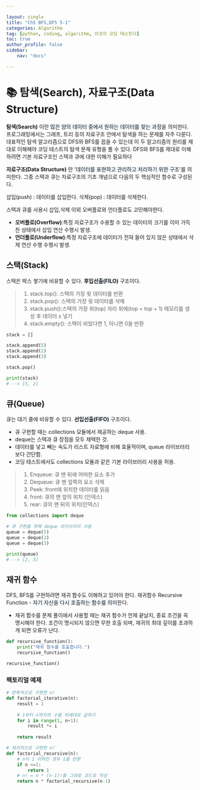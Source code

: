 ```yaml
---

layout: single
title: "Ch5 BFS,DFS 5-1"
categories: Algorithm
tag: [python, coding, algorithm, 이것이 코딩 테스트다]
toc: true
author_profile: false
sidebar:
    nav: "docs"

---
```



# 📚 탐색(Search), 자료구조(Data Structure)

**탐색(Search)** 이란 <span style="background-color:#f1f8ff">많은 양의 데이터 중에서 원하는 데이터를 찾는 과정</span>을 의미한다. 프로그래밍에서는 그래프, 트리 등의 자료구조 안에서 탐색을 하는 문제를 자주 다룬다. 대표적인 탐색 알고리즘으로 DFS와 BFS를 꼽을 수 있는데 이 두 알고리즘의 원리를 제대로 이해해야 코딩 테스트의 탐색 문제 유형을 풀 수 있다. DFS와 BFS를 제대로 이해하려면 기본 자료구조인 스택과 큐에 대한 이해가 필요하다
  
**자료구조(Data Structure)** 란 <span style="background-color:#f1f8ff">'데이터를 표현하고 관리하고 처리하기 위한 구조'</span>를 의미한다. 그중 스택과 큐는 자료구조의 기초 개념으로 다음의 두 핵심적인 함수로 구성된다.

삽입(push) : 데이터를 삽입한다.
삭제(pop) : 데이터를 삭제한다.

스택과 큐를 사용시 삽입,삭제 이외 오버플로와 언더플로도 고민해야한다.
* **오버플로(Overflow)**:특정 자료구조가 수용할 수 있는 데이터의 크기를 이미 가득 찬 상태에서 삽입 연산 수행시 발생.
* **언더플로(Underflow)**:특정 자료구조에 데이터가 전혀 들어 있지 않은 상태에서 삭제 연산 수행 수행시 발생.

## **스택(Stack)**
스택은 박스 쌓기에 비유할 수 있다. <span style="background-color:#f1f8ff">**후입선출(FILO)**</span> 구조이다.
> 1. stack.top(): 스택의 가장 윗 데이터를 반환
> 2. stack.pop(): 스택의 가장 윗 데이터를 삭제
> 3. stack.push():스택의 가장 위(top) 자리 위에(top = top + 1) 메모리를 생성 후 데이터 x 넣기
> 4. stack.empty(): 스택이 비었다면 1, 아니면 0을 반환

```python
stack = []

stack.append(5)
stack.append(2)
stack.append(3)

stack.pop()

print(stack)
# --> [5, 2]

```

## **큐(Queue)**
큐는 대기 줄에 비유할 수 있다. <span style="background-color:#f1f8ff">**선입선출(FIFO)**</span> 구조이다.
* 큐 구현할 때는 collections 모듈에서 제공하는 deque 사용.
* deque는 스택과 큐 장점을 모두 채택한 것.
* 데이터를 넣고 빼는 속도가 리스트 자료형에 비해 효율적이며, queue 라이브러리 보다 간단함.
* 코딩 테스트에서도 collections 모듈과 같은 기본 라이브러리 사용을 허용.
> 1. Enqueue: 큐 맨 뒤에 어떠한 요소 추가
> 2. Dequeue: 큐 맨 앞쪽의 요소 삭제
> 3. Peek: front에 위치한 데이터를 읽음
> 4. front: 큐의 맨 앞의 위치 (인덱스)
> 5. rear: 큐의 맨 뒤의 위치(인덱스)


```python
from collections import deque

# 큐 구현을 위해 deque 라이브러리 사용
queue = deque(5)
queue = deque(2)
queue = deque(3)

print(queue)
# --> [2, 3]

```

## **재귀 함수**
DFS, BFS를 구현하려면 재귀 함수도 이해하고 있어야 한다. 재귀함수 Recursive Function - <span style="background-color:#f1f8ff">자기 자신을 다시 호출하는 함수를 의미</span>한다.
* 재귀 함수를 문제 풀이에서 사용할 때는 재귀 함수가 언제 끝날지, 종료 조건을 꼭 명시해야 한다. 조건이 명시되지 않으면 무한 호출 되며, 재귀의 최대 깊이를 초과하게 되면 오류가 난다.

```python
def recursive_function():
    print("재귀 함수를 호출합니다.")
    recursive_function()

recursive_function()
```

### **팩토리얼 예제**
```python
# 반복적으로 구현한 n!
def factorial_iterative(n):
    result = 1
    
    # 1부터 n까지의 수를 차례대로 곱하기
    for i in range(1, n+1):
        result *= i
    
    return result

# 재귀적으로 구현한 n!
def factorial_recursive(n):
    # n이 1 이하인 경우 1을 반환    
    if n <=1:
        return 1
    # n! = n * (n-1)!를 그대로 코드로 작성
    return n * factorial_recursive(n-1)

```

